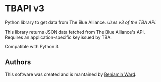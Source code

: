 # TBAPI v3

Python library to get data from The Blue Alliance. _Uses v3 of the TBA API._

This library returns JSON data fetched from The Blue Alliance's API. Requires an application-specific key issued by TBA.

Compatible with Python 3.

## Authors

This software was created and is maintained by [Benjamin Ward](https://github.com/WardBenjamin).